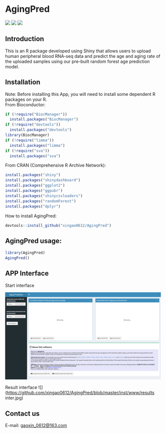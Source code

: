 # AgingPred
![](https://img.shields.io/badge/source%20code-support-blue) ![](https://img.shields.io/badge/R-package-green) ![](https://img.shields.io/badge/Version-0.1.2-yellow)<br>
## Introduction
This is an R package developed using Shiny that allows users to upload human peripheral blood RNA-seq data and predict the age and aging rate of the uploaded samples using our pre-built random forest age prediction model.<br>

## Installation
Note: Before installing this App, you will need to install some dependent R packages on your R.<br>
From Bioconductor:
```R
if (!require("BiocManager"))
  install.packages("BiocManager")
if (!require("devtools"))
  install.packages("devtools")
library(BiocManager)
if (!require("limma"))
  install.packages("limma")
if (!require("sva"))
  install.packages("sva")
  ```
  From CRAN (Comprehensive R Archive Network): 
  ```R
  install.packages("shiny")
  install.packages("shinydashboard")
  install.packages("ggplot2")
  install.packages("ggpubr")
  install.packages("shinycssloaders")
  install.packages("randomForest")
  install.packages("dplyr")

```
How to install AgingPred:
```R
devtools::install_github("xingao0612/AgingPred")
```

## AgingPred usage:<br>
```R
library(AgingPred)
AgingPred()
```
## APP Interface

Start interface

![](https://github.com/xingao0612/AgingPred/blob/master/inst/www/interface11.png)

Result interface
![](https://github.com/xingao0612/AgingPred/blob/master/inst/www/results inter.jpg)  

## Contact us
E-mail: gaoxin_0612@163.com

